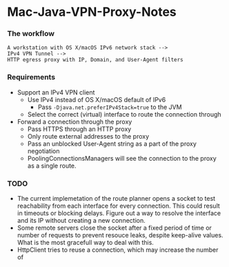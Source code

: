 # Mac-Java-VPN-Proxy-Notes
### The workflow
```
A workstation with OS X/macOS IPv6 network stack -->
IPv4 VPN Tunnel -->
HTTP egress proxy with IP, Domain, and User-Agent filters  
```

### Requirements
* Support an IPv4 VPN client
  * Use IPv4 instead of OS X/macOS default of IPv6
    * Pass ```-Djava.net.preferIPv4Stack=true``` to the JVM
  * Select the correct (virtual) interface to route the connection through
* Forward a connection through the proxy
  * Pass HTTPS through an HTTP proxy
  * Only route external addresses to the proxy
  * Pass an unblocked User-Agent string as a part of the proxy negotiation
  * PoolingConnectionsManagers will see the connection to the proxy as a single route.

### TODO
* The current implemetation of the route planner opens a socket to test
  reachability from each interface for every connection. This could result
  in timeouts or blocking delays. Figure out a way to resolve the interface
  and its IP without creating a new connection.
* Some remote servers close the socket after a fixed period of time or number
  of requests to prevent resouce leaks, despite keep-alive values.  What is
  the most gracefull way to deal with this.
* HttpClient tries to reuse a connection, which may increase the number of
  
